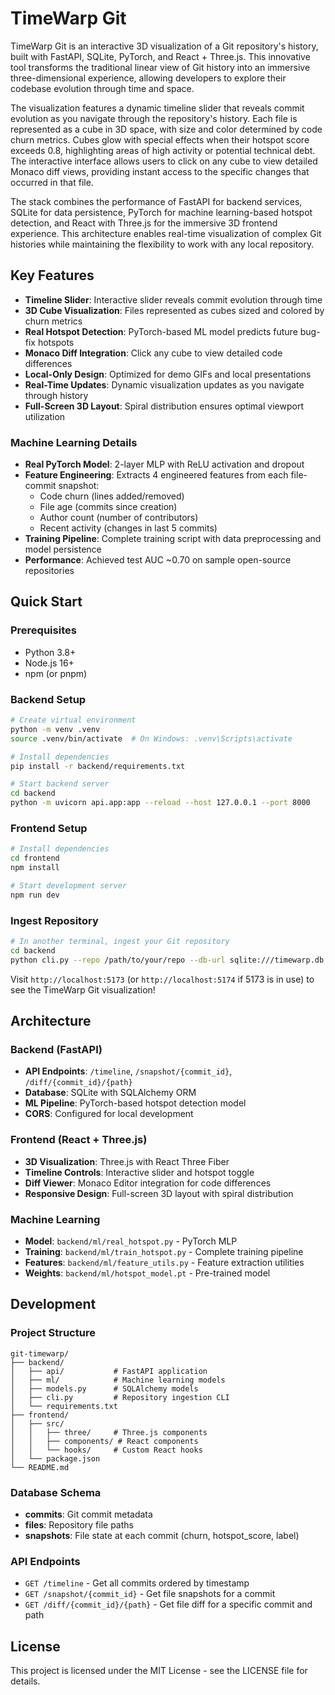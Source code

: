 # TimeWarp Git

TimeWarp Git is an interactive 3D visualization of a Git repository's history, built with FastAPI, SQLite, PyTorch, and React + Three.js. This innovative tool transforms the traditional linear view of Git history into an immersive three-dimensional experience, allowing developers to explore their codebase evolution through time and space.

The visualization features a dynamic timeline slider that reveals commit evolution as you navigate through the repository's history. Each file is represented as a cube in 3D space, with size and color determined by code churn metrics. Cubes glow with special effects when their hotspot score exceeds 0.8, highlighting areas of high activity or potential technical debt. The interactive interface allows users to click on any cube to view detailed Monaco diff views, providing instant access to the specific changes that occurred in that file.

The stack combines the performance of FastAPI for backend services, SQLite for data persistence, PyTorch for machine learning-based hotspot detection, and React with Three.js for the immersive 3D frontend experience. This architecture enables real-time visualization of complex Git histories while maintaining the flexibility to work with any local repository.

## Key Features

- **Timeline Slider**: Interactive slider reveals commit evolution through time
- **3D Cube Visualization**: Files represented as cubes sized and colored by churn metrics
- **Real Hotspot Detection**: PyTorch-based ML model predicts future bug-fix hotspots
- **Monaco Diff Integration**: Click any cube to view detailed code differences
- **Local-Only Design**: Optimized for demo GIFs and local presentations
- **Real-Time Updates**: Dynamic visualization updates as you navigate through history
- **Full-Screen 3D Layout**: Spiral distribution ensures optimal viewport utilization

### Machine Learning Details
- **Real PyTorch Model**: 2-layer MLP with ReLU activation and dropout
- **Feature Engineering**: Extracts 4 engineered features from each file-commit snapshot:
  - Code churn (lines added/removed)
  - File age (commits since creation)
  - Author count (number of contributors)
  - Recent activity (changes in last 5 commits)
- **Training Pipeline**: Complete training script with data preprocessing and model persistence
- **Performance**: Achieved test AUC ~0.70 on sample open-source repositories

## Quick Start

### Prerequisites
- Python 3.8+
- Node.js 16+
- npm (or pnpm)

### Backend Setup
```bash
# Create virtual environment
python -m venv .venv
source .venv/bin/activate  # On Windows: .venv\Scripts\activate

# Install dependencies
pip install -r backend/requirements.txt

# Start backend server
cd backend
python -m uvicorn api.app:app --reload --host 127.0.0.1 --port 8000
```

### Frontend Setup
```bash
# Install dependencies
cd frontend
npm install

# Start development server
npm run dev
```

### Ingest Repository
```bash
# In another terminal, ingest your Git repository
cd backend
python cli.py --repo /path/to/your/repo --db-url sqlite:///timewarp.db
```

Visit `http://localhost:5173` (or `http://localhost:5174` if 5173 is in use) to see the TimeWarp Git visualization!

## Architecture

### Backend (FastAPI)
- **API Endpoints**: `/timeline`, `/snapshot/{commit_id}`, `/diff/{commit_id}/{path}`
- **Database**: SQLite with SQLAlchemy ORM
- **ML Pipeline**: PyTorch-based hotspot detection model
- **CORS**: Configured for local development

### Frontend (React + Three.js)
- **3D Visualization**: Three.js with React Three Fiber
- **Timeline Controls**: Interactive slider and hotspot toggle
- **Diff Viewer**: Monaco Editor integration for code differences
- **Responsive Design**: Full-screen 3D layout with spiral distribution

### Machine Learning
- **Model**: `backend/ml/real_hotspot.py` - PyTorch MLP
- **Training**: `backend/ml/train_hotspot.py` - Complete training pipeline
- **Features**: `backend/ml/feature_utils.py` - Feature extraction utilities
- **Weights**: `backend/ml/hotspot_model.pt` - Pre-trained model

## Development

### Project Structure
```
git-timewarp/
├── backend/
│   ├── api/           # FastAPI application
│   ├── ml/            # Machine learning models
│   ├── models.py      # SQLAlchemy models
│   ├── cli.py         # Repository ingestion CLI
│   └── requirements.txt
├── frontend/
│   ├── src/
│   │   ├── three/     # Three.js components
│   │   ├── components/ # React components
│   │   └── hooks/     # Custom React hooks
│   └── package.json
└── README.md
```

### Database Schema
- **commits**: Git commit metadata
- **files**: Repository file paths
- **snapshots**: File state at each commit (churn, hotspot_score, label)

### API Endpoints
- `GET /timeline` - Get all commits ordered by timestamp
- `GET /snapshot/{commit_id}` - Get file snapshots for a commit
- `GET /diff/{commit_id}/{path}` - Get file diff for a specific commit and path


## License

This project is licensed under the MIT License - see the LICENSE file for details. 